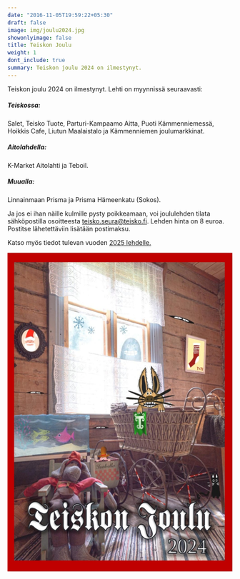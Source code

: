 ```yaml
---
date: "2016-11-05T19:59:22+05:30"
draft: false
image: img/joulu2024.jpg
showonlyimage: false
title: Teiskon Joulu
weight: 1
dont_include: true
summary: Teiskon joulu 2024 on ilmestynyt.
---
```

  
  
Teiskon joulu 2024 on ilmestynyt. Lehti on myynnissä seuraavasti:
 ##### Teiskossa: 
 Salet, Teisko Tuote, Parturi-Kampaamo Aitta, Puoti Kämmenniemessä, Hoikkis Cafe, Liutun Maalaistalo ja Kämmenniemen joulumarkkinat.
 ##### Aitolahdella:
 K-Market Aitolahti ja Teboil.
 ##### Muualla: 
 Linnainmaan Prisma ja Prisma Hämeenkatu (Sokos).

Ja jos ei ihan näille kulmille pysty poikkeamaan, voi joululehden tilata sähköpostilla osoitteesta teisko.seura@teisko.fi. Lehden hinta on 8 euroa. Postitse lähetettäviin lisätään postimaksu.

Katso myös tiedot tulevan vuoden [2025 lehdelle.](../lehti/ennenjoulua)

![plot](../../img/joulu2024.jpg) 
